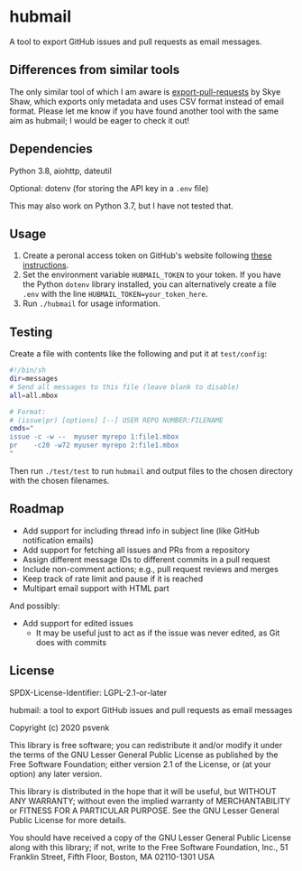 hubmail
=======

A tool to export GitHub issues and pull requests as email messages.

## Differences from similar tools

The only similar tool of which I am aware is [export-pull-requests][0] by Skye
Shaw, which exports only metadata and uses CSV format instead of email format.
Please let me know if you have found another tool with the same aim as hubmail;
I would be eager to check it out!

[0]: https://github.com/sshaw/export-pull-requests

## Dependencies

Python 3.8, aiohttp, dateutil

Optional: dotenv (for storing the API key in a `.env` file)

This may also work on Python 3.7, but I have not tested that.

## Usage

1. Create a peronal access token on GitHub's website following [these
   instructions][1].
2. Set the environment variable `HUBMAIL_TOKEN` to your token. If you have the
   Python `dotenv` library installed, you can alternatively create a file
   `.env` with the line `HUBMAIL_TOKEN=your_token_here`.
3. Run `./hubmail` for usage information.

[1]: https://help.github.com/en/github/authenticating-to-github/creating-a-personal-access-token-for-the-command-line

## Testing

Create a file with contents like the following and put it at `test/config`:
```sh
#!/bin/sh
dir=messages
# Send all messages to this file (leave blank to disable)
all=all.mbox

# Format:
# (issue|pr) [options] [--] USER REPO NUMBER:FILENAME
cmds="
issue -c -w --  myuser myrepo 1:file1.mbox
pr    -c20 -w72 myuser myrepo 2:file1.mbox
"
```
Then run `./test/test` to run `hubmail` and output files to the chosen
directory with the chosen filenames.

## Roadmap

- Add support for including thread info in subject line (like GitHub
  notification emails)
- Add support for fetching all issues and PRs from a repository
- Assign different message IDs to different commits in a pull request
- Include non-comment actions; e.g., pull request reviews and merges
- Keep track of rate limit and pause if it is reached
- Multipart email support with HTML part

And possibly:
- Add support for edited issues
  + It may be useful just to act as if the issue was never edited, as Git does
  with commits

[0]: https://developer.github.com/v4/interface/comment/
[1]: https://developer.github.com/v4/interface/actor/

## License

SPDX-License-Identifier: LGPL-2.1-or-later

hubmail: a tool to export GitHub issues and pull requests as email messages

Copyright (c) 2020 psvenk

This library is free software; you can redistribute it and/or modify it under
the terms of the GNU Lesser General Public License as published by the Free
Software Foundation; either version 2.1 of the License, or (at your option) any
later version.

This library is distributed in the hope that it will be useful, but WITHOUT ANY
WARRANTY; without even the implied warranty of MERCHANTABILITY or FITNESS FOR
A PARTICULAR PURPOSE. See the GNU Lesser General Public License for more
details.

You should have received a copy of the GNU Lesser General Public License along
with this library; if not, write to the Free Software Foundation, Inc., 51
Franklin Street, Fifth Floor, Boston, MA 02110-1301 USA

<!-- vim: set tw=79: -->
